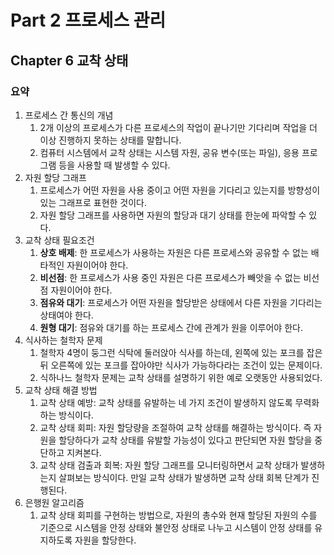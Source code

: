 # Part 2 프로세스 관리

## Chapter 6 교착 상태

### 요약

1. 프로세스 간 통신의 개념
    1. 2개 이상의 프로세스가 다른 프로세스의 작업이 끝나기만 기다리며 작업을 더 이상 진행하지 못하는 상태를 말합니다.
    2. 컴퓨터 시스템에서 교착 상태는 시스템 자원, 공유 변수(또는 파일), 응용 프로그램 등을 사용할 때 발생할 수 있다.
2. 자원 할당 그래프
    1. 프로세스가 어떤 자원을 사용 중이고 어떤 자원을 기다리고 있는지를 방향성이 있는 그래프로 표현한 것이다.
    2. 자원 할당 그래프를 사용하면 자원의 할당과 대기 상태를 한눈에 파악할 수 있다.
3. 교착 상태 필요조건
    1. **상호 배제**: 한 프로세스가 사용하는 자원은 다른 프로세스와 공유할 수 없는 배타적인 자원이어야 한다.
    2. **비선점**: 한 프로세스가 사용 중인 자원은 다른 프로세스가 빼앗을 수 없는 비선점 자원이어야 한다.
    3. **점유와 대기**: 프로세스가 어떤 자원을 할당받은 상태에서 다른 자원을 기다리는 상태여야 한다.
    4. **원형 대기**: 점유와 대기를 하는 프로세스 간에 관계가 원을 이루어야 한다.
4. 식사하는 철학자 문제
   1. 철학자 4명이 둥그런 식탁에 둘러앉아 식사를 하는데, 왼쪽에 있는 포크를 잡은 뒤 오른쪽에 있는 포크를 잡아야만 식사가 가능하다라는 조건이 있는 문제이다.
   2. 식하나느 철학자 문제는 교착 상태를 설명하기 위한 예로 오랫동안 사용되었다.
5. 교착 상태 해결 방법
   1. 교착 상태 예방: 교착 상태를 유발하는 네 가지 조건이 발생하지 않도록 무력화하는 방식이다.
   2. 교착 상태 회피: 자원 할당량을 조절하여 교착 상태를 해결하는 방식이다. 즉 자원을 할당하다가 교착 상태를 유발할 가능성이 있다고 판단되면 자원 할당을 중단하고 지켜본다.
   3. 교착 상태 검출과 회복: 자원 할당 그래프를 모니터링하면서 교착 상태가 발생하는지 살펴보는 방식이다. 만일 교착 상태가 발생하면 교착 상태 회복 단계가 진행된다.
6. 은행원 알고리즘
   1. 교착 상태 회피를 구현하는 방법으로, 자원의 총수와 현재 할당된 자원의 수를 기준으로 시스템을 안정 상태와 불안정 상태로 나누고 시스템이 안정 상태를 유지하도록 자원을 할당한다.

